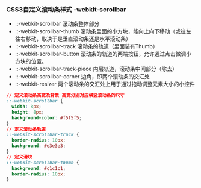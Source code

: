 ### CSS3自定义滚动条样式 -webkit-scrollbar

- ::-webkit-scrollbar 滚动条整体部分
- ::-webkit-scrollbar-thumb  滚动条里面的小方块，能向上向下移动（或往左往右移动，取决于是垂直滚动条还是水平滚动条）
- ::-webkit-scrollbar-track  滚动条的轨道（里面装有Thumb）
- ::-webkit-scrollbar-button 滚动条的轨道的两端按钮，允许通过点击微调小方块的位置。
- ::-webkit-scrollbar-track-piece 内层轨道，滚动条中间部分（除去）
- ::-webkit-scrollbar-corner 边角，即两个滚动条的交汇处
- ::-webkit-resizer 两个滚动条的交汇处上用于通过拖动调整元素大小的小控件

```css
// 定义滚动条高宽及背景 高宽分别对应横竖滚动条的尺寸
::-webkit-scrollbar {
  width: 8px;
  height: 8px;
  background-color: #f5f5f5;
}
// 定义滚动条轨道
::-webkit-scrollbar-track {
  border-radius: 10px;
  background: #e3e3e3;
}
// 定义滑块
::-webkit-scrollbar-thumb {
  background: #c1c1c1;
  border-radius: 10px;
}
```